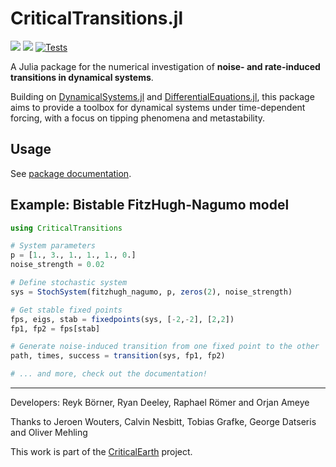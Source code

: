 # CriticalTransitions.jl

[![](https://img.shields.io/badge/docs-dev-blue.svg)](https://juliadynamics.github.io/CriticalTransitions.jl/dev/)
[![](https://img.shields.io/badge/docs-stable-blue.svg)](https://juliadynamics.github.io/CriticalTransitions.jl/stable/)
[![Tests](https://github.com/JuliaDynamics/CriticalTransitions.jl/actions/workflows/ci.yml/badge.svg)](github.com/JuliaDynamics/CriticalTransitions.jl/actions/workflows/ci.yml)

A Julia package for the numerical investigation of **noise- and rate-induced transitions in dynamical systems**.

Building on [DynamicalSystems.jl](https://juliadynamics.github.io/DynamicalSystems.jl/stable/) and [DifferentialEquations.jl](https://diffeq.sciml.ai/stable/), this package aims to provide a toolbox for dynamical systems under time-dependent forcing, with a focus on tipping phenomena and metastability.
## Usage
See [package documentation](https://juliadynamics.github.io/CriticalTransitions.jl/stable/).

## Example: Bistable FitzHugh-Nagumo model
```julia
using CriticalTransitions

# System parameters
p = [1., 3., 1., 1., 1., 0.]
noise_strength = 0.02

# Define stochastic system
sys = StochSystem(fitzhugh_nagumo, p, zeros(2), noise_strength)

# Get stable fixed points
fps, eigs, stab = fixedpoints(sys, [-2,-2], [2,2])
fp1, fp2 = fps[stab]

# Generate noise-induced transition from one fixed point to the other
path, times, success = transition(sys, fp1, fp2)

# ... and more, check out the documentation!
```

---

Developers: Reyk Börner, Ryan Deeley, Raphael Römer and Orjan Ameye

Thanks to Jeroen Wouters, Calvin Nesbitt, Tobias Grafke, George Datseris and Oliver Mehling

This work is part of the [CriticalEarth](https://www.criticalearth.eu) project.
